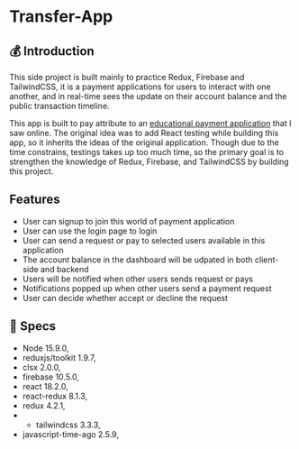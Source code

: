 # Transfer-App

## 💰 Introduction
This side project is built mainly to practice Redux, Firebase and TailwindCSS, it is a payment applications for users to interact with one another, and in real-time sees the update on their account balance 
and the public transaction timeline.

This app is built to pay attribute to an [educational payment application](https://github.com/cypress-io/cypress-realworld-app) that I saw online.
The original idea was to add React testing while building this app, so it inherits the ideas of the original application. Though due to the time constrains,
testings takes up too much time, so the primary goal is to strengthen the knowledge of Redux, Firebase, and TailwindCSS by building this project.

## Features
- User can signup to join this world of payment application
- User can use the login page to login
- User can send a request or pay to selected users available in this application
- The account balance in the dashboard will be udpated in both client-side and backend
- Users will be notified when other users sends request or pays
- Notifications popped up when other users send a payment request
- User can decide whether accept or decline the request

## 🔧 Specs
- Node 15.9.0,
- reduxjs/toolkit 1.9.7,
- clsx 2.0.0,
- firebase 10.5.0,
- react 18.2.0,
- react-redux 8.1.3,
- redux 4.2.1,
- - tailwindcss 3.3.3,
- javascript-time-ago 2.5.9,




